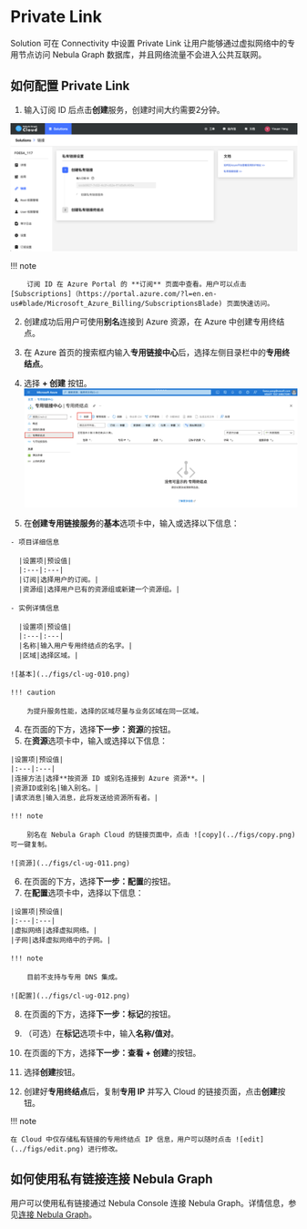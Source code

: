 # Private Link

Solution 可在 Connectivity 中设置 Private Link 让用户能够通过虚拟网络中的专用节点访问 Nebula Graph 数据库，并且网络流量不会进入公共互联网。

## 如何配置 Private Link

1. 输入订阅 ID 后点击**创建**服务，创建时间大约需要2分钟。

![create](../figs/cl-ug-008.png)

  !!! note

        订阅 ID 在 Azure Portal 的 **订阅** 页面中查看。用户可以点击 [Subscriptions]（https://portal.azure.com/?l=en.en-us#blade/Microsoft_Azure_Billing/SubscriptionsBlade) 页面快速访问。

2. 创建成功后用户可使用**别名**连接到 Azure 资源，在 Azure 中创建专用终结点。

  1. 在 Azure 首页的搜索框内输入**专用链接中心**后，选择左侧目录栏中的**专用终结点**。
  2. 选择 **+ 创建** 按钮。
    ![创建](../figs/cl-ug-009.png)
  3. 在**创建专用链接服务**的**基本**选项卡中，输入或选择以下信息：

    - 项目详细信息

      |设置项|预设值|
      |:---|:---|
      |订阅|选择用户的订阅。|
      |资源组|选择用户已有的资源组或新建一个资源组。|

    - 实例详情信息

      |设置项|预设值|
      |:---|:---|
      |名称|输入用户专用终结点的名字。|
      |区域|选择区域。|
    
    ![基本](../figs/cl-ug-010.png)

    !!! caution

        为提升服务性能，选择的区域尽量与业务区域在同一区域。

  4. 在页面的下方，选择**下一步：资源**的按钮。
  5. 在**资源**选项卡中，输入或选择以下信息：

    |设置项|预设值|
    |:---|:---|
    |连接方法|选择**按资源 ID 或别名连接到 Azure 资源**。|
    |资源ID或别名|输入别名。|
    |请求消息|输入消息，此将发送给资源所有者。|

    !!! note

        别名在 Nebula Graph Cloud 的链接页面中，点击 ![copy](../figs/copy.png) 可一键复制。
    
    ![资源](../figs/cl-ug-011.png)

  6. 在页面的下方，选择**下一步：配置**的按钮。
  7. 在**配置**选项卡中，选择以下信息：
   
    |设置项|预设值|
    |:---|:---|
    |虚拟网络|选择虚拟网络。|
    |子网|选择虚拟网络中的子网。|

    !!! note

        目前不支持与专用 DNS 集成。
    
    ![配置](../figs/cl-ug-012.png)
  
  8. 在页面的下方，选择**下一步：标记**的按钮。
  9.  （可选）在**标记**选项卡中，输入**名称/值对**。
  10.  在页面的下方，选择**下一步：查看 + 创建**的按钮。
  11.  选择**创建**按钮。

3. 创建好**专用终结点**后，复制**专用 IP** 并写入 Cloud 的链接页面，点击**创建**按钮。

!!! note

    在 Cloud 中仅存储私有链接的专用终结点 IP 信息，用户可以随时点击 ![edit](../figs/edit.png) 进行修改。

## 如何使用私有链接连接 Nebula Graph

用户可以使用私有链接通过 Nebula Console 连接 Nebula Graph。详情信息，参见[连接 Nebula Graph](../../reuse/source_connect-to-nebula-graph.md)。
